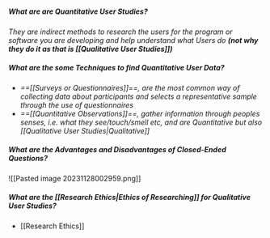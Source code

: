 
##### What are are Quantitative User Studies?
*They are indirect methods to research the users for the program or software you are developing and help understand what Users do **(not why they do it as that is [[Qualitative User Studies]])***


##### What are the some Techniques to find Quantitative User Data?
- *==[[Surveys or Questionnaires]]==, are the most common way of collecting data about participants and selects a representative sample through the use of questionnaires*
- *==[[Quantitative Observations]]==, gather information through peoples senses, i.e. what they see/touch/smell etc, and are Quantitative but also [[Qualitative User Studies|Qualitative]]*


##### What are the Advantages and Disadvantages of Closed-Ended Questions?

![[Pasted image 20231128002959.png]]


##### What are the [[Research Ethics|Ethics of Researching]] for Qualitative User Studies?
- [[Research Ethics]]